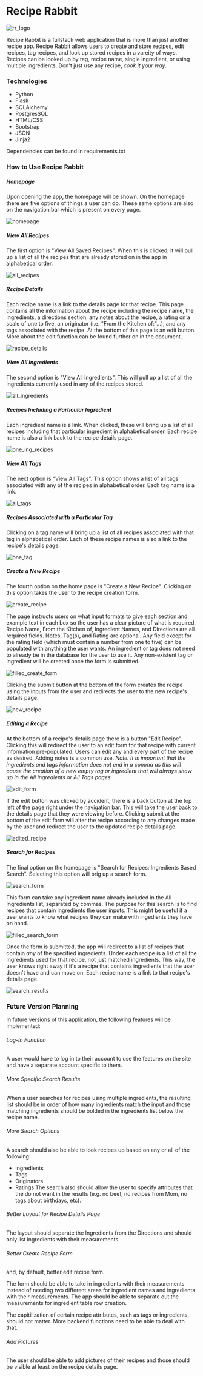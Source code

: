 # Recipe Rabbit

![rr_logo](/static/recipe_rabbit_logo.png)

Recipe Rabbit is a fullstack web application that is more than just another recipe app. Recipe Rabbit allows users to create and store recipes, edit recipes, tag recipes, and look up stored recipes in a vareity of ways. Recipes can be looked up by tag, recipe name, single ingredient, or using multiple ingredients. Don't just use any recipe, *cook it your way*.

### Technologies

- Python
- Flask
- SQLAlchemy
- PostgresSQL
- HTML/CSS
- Bootstrap
- JSON
- Jinja2

Dependencies can be found in requirements.txt

### How to Use Recipe Rabbit

##### Homepage
Upon opening the app, the homepage will be shown. On the homepage there are five options of things a user can do. These same options are also on the navigation bar which is present on every page.

![homepage](/static/rr_homepage.png)

##### View All Recipes
The first option is "View All Saved Recipes". When this is clicked, it will pull up a list of all the recipes that are already stored on in the app in alphabetical order. 

![all_recipes](/static/rr_all_recipes.png)

##### Recipe Details
Each recipe name is a link to the details page for that recipe. This page contains all the information about the recipe including the recipe name, the ingredients, a directions section, any notes about the recipe, a rating on a scale of one to five, an originator (i.e. "From the Kitchen of:"...), and any tags associated with the recipe.
At the bottom of this page is an edit button. More about the edit function can be found further on in the document.

![recipe_details](/static/rr_recipe_details.png)

##### View All Ingredients
The second option is "View All Ingredients". This will pull up a list of all the ingredients currently used in any of the recipes stored.

![all_ingredients](/static/rr_all_ingredients.png)

##### Recipes Including a Particular Ingredient
Each ingredient name is a link. When clicked, these will bring up a list of all recipes including that particular ingredient in alphabetical order. Each recipe name is also a link back to the recipe details page.

![one_ing_recipes](/static/rr_one_ing.png)

##### View All Tags
The next option is "View All Tags". This option shows a list of all tags associated with any of the recipes in alphabetical order. Each tag name is a link.

![all_tags](/static/rr_all_tags.png)

##### Recipes Associated with a Particular Tag
Clicking on a tag name will bring up a list of all recipes associated with that tag in alphabetical order. Each of these recipe names is also a link to the recipe's details page.

![one_tag](/static/rr_with_tag.png)


##### Create a New Recipe
The fourth option on the home page is "Create a New Recipe". Clicking on this option takes the user to the recipe creation form.

![create_recipe](/static/rr_create_recipe.png)

The page instructs users on what input formats to give each section and example text in each box so the user has a clear picture of what is required. Recipe Name, From the Kitchen of, Ingredient Names, and Directions are all required fields. Notes, Tag(s), and Rating are optional. Any field except for the rating field (which must contain a number from one to five) can be populated with anything the user wants. An ingredient or tag does not need to already be in the database for the user to use it. Any non-existent tag or ingredient will be created once the form is submitted.

![filled_create_form](/static/rr_create_filled.png)

Clicking the submit button at the bottom of the form creates the recipe using the inputs from the user and redirects the user to the new recipe's details page.

![new_recipe](/static/salmon_recipe.png)

##### Editing a Recipe
At the bottom of a recipe's details page there is a button "Edit Recipe". Clicking this will redirect the user to an edit form for that recipe with current information pre-populated. Users can edit any and every part of the recipe as desired. Adding notes is a common use.
*Note: It is important that the ingredients and tags information does not end in a comma as this will cause the creation of a new empty tag or ingredient that will always show up in the All Ingredients or All Tags pages.*

![edit_form](/static/rr_edit.png)

If the edit button was clicked by accident, there is a back button at the top left of the page right under the navigation bar. This will take the user back to the details page that they were viewing before.
Clicking submit at the bottom of the edit form will alter the recipe according to any changes made by the user and redirect the user to the updated recipe details page.

![edited_recipe](/static/salmon_edited.png)

##### Search for Recipes
The final option on the homepage is "Search for Recipes: Ingredients Based Search". Selecting this option will brig up a search form.

![search_form](/static/rr_search.png) 

This form can take any ingredient name already included in the All Ingredients list, separated by commas. The purpose for this search is to find recipes that contain ingredients the user inputs. This might be useful if a user wants to know what recipes they can make with ingedients they have on hand.

![filled_search_form](/static/search_filled.png)

Once the form is submitted, the app will redirect to a list of recipes that contain *any* of the specified ingredients. Under each recipe is a list of all the ingredients used for that recipe, not just matched ingredients. This way, the user knows right away if it's a recipe that contains ingredients that the user doesn't have and can move on. Each recipe name is a link to that recipe's details page.

![search_results](/static/rr_search_results.png) 



### Future Version Planning

In future versions of this application, the following features will be implemented:

###### Log-In Function

A user would have to log in to their account to use the features on the site and have a separate account specific to them.

###### More Specific Search Results

When a user searches for recipes using multiple ingredients, the resulting list should be in order of how many ingredients match the input and those matching ingredients should be bolded in the ingredients list below the recipe name.

###### More Search Options

A search should also be able to look recipes up based on any or all of the following:
- Ingredients
- Tags
- Originators
- Ratings
The search also should allow the user to specify attributes that the do not want in the results (e.g. no beef, no recipes from Mom, no tags about birthdays, etc).

###### Better Layout for Recipe Details Page

The layout should separate the Ingredients from the Directions and should only list ingredients with their measurements.

###### Better Create Recipe Form 
and, by default, better edit recipe form.

The form should be able to take in ingredients with their measurements instead of needing two different areas for ingredient names and ingredients with their measurements. The app should be able to separate out the measurements for ingredient table row creation.

The capitilization of certain recipe attributes, such as tags or ingredients, should not matter. More backend functions need to be able to deal with that.

###### Add Pictures

The user should be able to add pictures of their recipes and those should be visible at least on the recipe details page.


